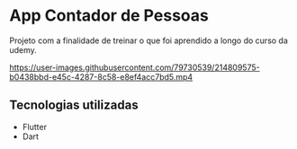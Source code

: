 # App Contador de Pessoas

Projeto com a finalidade de treinar o que foi aprendido a longo do curso da udemy.




https://user-images.githubusercontent.com/79730539/214809575-b0438bbd-e45c-4287-8c58-e8ef4acc7bd5.mp4


## Tecnologias utilizadas
  - Flutter
  - Dart
